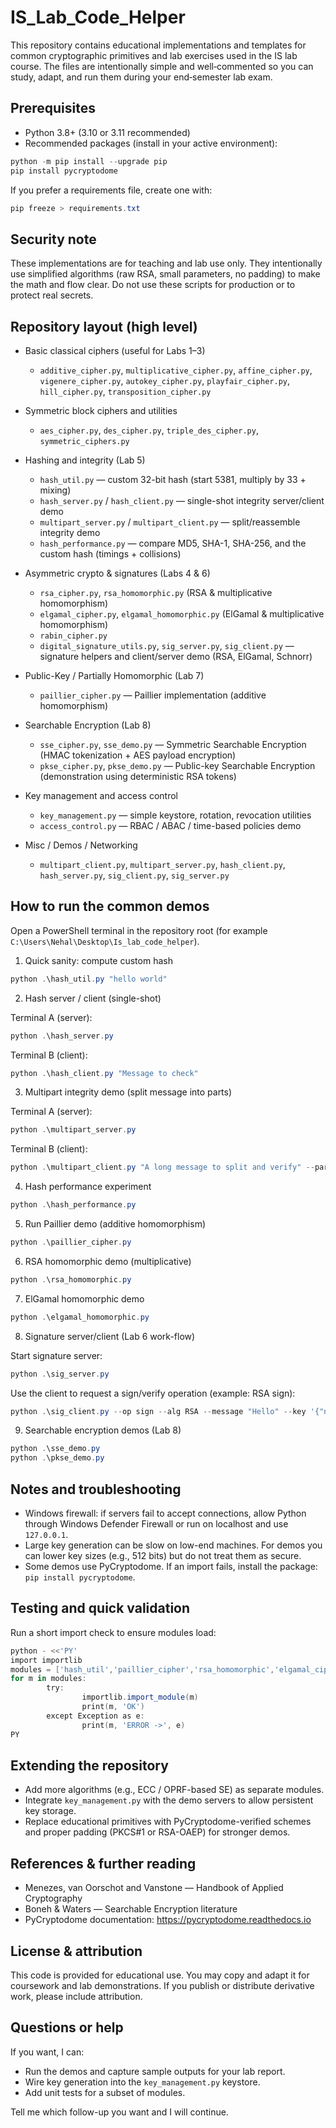 IS_Lab_Code_Helper
===================

This repository contains educational implementations and templates for common cryptographic primitives and lab exercises used in the IS lab course. The files are intentionally simple and well‑commented so you can study, adapt, and run them during your end‑semester lab exam.

Prerequisites
-------------
- Python 3.8+ (3.10 or 3.11 recommended)
- Recommended packages (install in your active environment):

```powershell
python -m pip install --upgrade pip
pip install pycryptodome
```

If you prefer a requirements file, create one with:

```powershell
pip freeze > requirements.txt
```

Security note
-------------
These implementations are for teaching and lab use only. They intentionally use simplified algorithms (raw RSA, small parameters, no padding) to make the math and flow clear. Do not use these scripts for production or to protect real secrets.

Repository layout (high level)
-----------------------------
- Basic classical ciphers (useful for Labs 1–3)
    - `additive_cipher.py`, `multiplicative_cipher.py`, `affine_cipher.py`, `vigenere_cipher.py`, `autokey_cipher.py`, `playfair_cipher.py`, `hill_cipher.py`, `transposition_cipher.py`

- Symmetric block ciphers and utilities
    - `aes_cipher.py`, `des_cipher.py`, `triple_des_cipher.py`, `symmetric_ciphers.py`

- Hashing and integrity (Lab 5)
    - `hash_util.py` — custom 32-bit hash (start 5381, multiply by 33 + mixing)
    - `hash_server.py` / `hash_client.py` — single-shot integrity server/client demo
    - `multipart_server.py` / `multipart_client.py` — split/reassemble integrity demo
    - `hash_performance.py` — compare MD5, SHA-1, SHA-256, and the custom hash (timings + collisions)

- Asymmetric crypto & signatures (Labs 4 & 6)
    - `rsa_cipher.py`, `rsa_homomorphic.py` (RSA & multiplicative homomorphism)
    - `elgamal_cipher.py`, `elgamal_homomorphic.py` (ElGamal & multiplicative homomorphism)
    - `rabin_cipher.py`
    - `digital_signature_utils.py`, `sig_server.py`, `sig_client.py` — signature helpers and client/server demo (RSA, ElGamal, Schnorr)

- Public-Key / Partially Homomorphic (Lab 7)
    - `paillier_cipher.py` — Paillier implementation (additive homomorphism)

- Searchable Encryption (Lab 8)
    - `sse_cipher.py`, `sse_demo.py` — Symmetric Searchable Encryption (HMAC tokenization + AES payload encryption)
    - `pkse_cipher.py`, `pkse_demo.py` — Public-key Searchable Encryption (demonstration using deterministic RSA tokens)

- Key management and access control
    - `key_management.py` — simple keystore, rotation, revocation utilities
    - `access_control.py` — RBAC / ABAC / time-based policies demo

- Misc / Demos / Networking
    - `multipart_client.py`, `multipart_server.py`, `hash_client.py`, `hash_server.py`, `sig_client.py`, `sig_server.py`

How to run the common demos
---------------------------
Open a PowerShell terminal in the repository root (for example `C:\Users\Nehal\Desktop\Is_lab_code_helper`).

1) Quick sanity: compute custom hash

```powershell
python .\hash_util.py "hello world"
```

2) Hash server / client (single-shot)

Terminal A (server):
```powershell
python .\hash_server.py
```

Terminal B (client):
```powershell
python .\hash_client.py "Message to check"
```

3) Multipart integrity demo (split message into parts)

Terminal A (server):
```powershell
python .\multipart_server.py
```

Terminal B (client):
```powershell
python .\multipart_client.py "A long message to split and verify" --parts 5
```

4) Hash performance experiment

```powershell
python .\hash_performance.py
```

5) Run Paillier demo (additive homomorphism)

```powershell
python .\paillier_cipher.py
```

6) RSA homomorphic demo (multiplicative)

```powershell
python .\rsa_homomorphic.py
```

7) ElGamal homomorphic demo

```powershell
python .\elgamal_homomorphic.py
```

8) Signature server/client (Lab 6 work-flow)

Start signature server:
```powershell
python .\sig_server.py
```

Use the client to request a sign/verify operation (example: RSA sign):
```powershell
python .\sig_client.py --op sign --alg RSA --message "Hello" --key '{"n":"<n>","d":"<d>"}'
```

9) Searchable encryption demos (Lab 8)

```powershell
python .\sse_demo.py
python .\pkse_demo.py
```

Notes and troubleshooting
-------------------------
- Windows firewall: if servers fail to accept connections, allow Python through Windows Defender Firewall or run on localhost and use `127.0.0.1`.
- Large key generation can be slow on low-end machines. For demos you can lower key sizes (e.g., 512 bits) but do not treat them as secure.
- Some demos use PyCryptodome. If an import fails, install the package: `pip install pycryptodome`.

Testing and quick validation
----------------------------
Run a short import check to ensure modules load:

```powershell
python - <<'PY'
import importlib
modules = ['hash_util','paillier_cipher','rsa_homomorphic','elgamal_cipher','sse_cipher','pkse_cipher']
for m in modules:
        try:
                importlib.import_module(m)
                print(m, 'OK')
        except Exception as e:
                print(m, 'ERROR ->', e)
PY
```

Extending the repository
------------------------
- Add more algorithms (e.g., ECC / OPRF-based SE) as separate modules.
- Integrate `key_management.py` with the demo servers to allow persistent key storage.
- Replace educational primitives with PyCryptodome-verified schemes and proper padding (PKCS#1 or RSA-OAEP) for stronger demos.

References & further reading
--------------------------
- Menezes, van Oorschot and Vanstone — Handbook of Applied Cryptography
- Boneh & Waters — Searchable Encryption literature
- PyCryptodome documentation: https://pycryptodome.readthedocs.io

License & attribution
---------------------
This code is provided for educational use. You may copy and adapt it for coursework and lab demonstrations. If you publish or distribute derivative work, please include attribution.

Questions or help
-----------------
If you want, I can:
- Run the demos and capture sample outputs for your lab report.
- Wire key generation into the `key_management.py` keystore.
- Add unit tests for a subset of modules.

Tell me which follow-up you want and I will continue.



